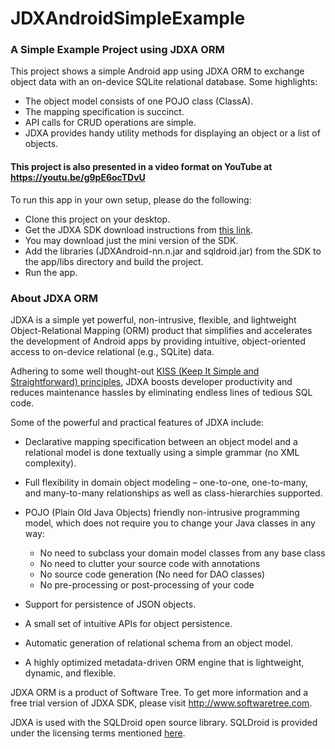 ﻿# JDXAndroidSimpleExample
### A Simple Example Project using JDXA ORM

This project shows a simple Android app using JDXA ORM to exchange object data with an on-device SQLite relational database. Some highlights:  
*	The object model consists of one POJO class (ClassA). 
*	The mapping specification is succinct. 
*	API calls for CRUD operations are simple. 
*	JDXA provides handy utility methods for displaying an object or a list of objects.  

#### This project is also presented in a video format on YouTube at https://youtu.be/g9pE6ocTDvU  

To run this app in your own setup, please do the following:
*	Clone this project on your desktop.
*	Get the JDXA SDK download instructions from [this link](http://softwaretree.com/v1/products/jdxa/download-jdxa.php).
*	You may download just the mini version of the SDK.
*	Add the libraries (JDXAndroid-nn.n.jar and sqldroid.jar) from the SDK to the app/libs directory and build the project.
*	Run the app.  

### About JDXA ORM 
JDXA is a simple yet powerful, non-intrusive, flexible, and lightweight Object-Relational Mapping (ORM) product that simplifies and accelerates the development of Android apps by providing intuitive, object-oriented access to on-device relational (e.g., SQLite) data.  

Adhering to some well thought-out [KISS (Keep It Simple and Straightforward) principles](http://softwaretree.com/v1/KISSPrinciples.html), JDXA boosts developer productivity and reduces maintenance hassles by eliminating endless lines of tedious SQL code.  

Some of the powerful and practical features of JDXA include: 
*	Declarative mapping specification between an object model and a relational model is done textually using a simple grammar (no XML complexity). 
*	Full flexibility in domain object modeling – one-to-one, one-to-many, and many-to-many relationships as well as class-hierarchies supported.
*	POJO (Plain Old Java Objects) friendly non-intrusive programming model, which does not require you to change your Java classes in any way:   

    - No need to subclass your domain model classes from any base class
    - No need to clutter your source code with annotations
    - No source code generation (No need for DAO classes)
    - No pre-processing or post-processing of your code  

*	Support for persistence of JSON objects.
*	A small set of intuitive APIs for object persistence.
*	Automatic generation of relational schema from an object model. 
*	A highly optimized metadata-driven ORM engine that is lightweight, dynamic, and flexible.   

JDXA ORM is a product of Software Tree. To get more information and a free trial version of JDXA SDK, please visit http://www.softwaretree.com.  

JDXA is used with the SQLDroid open source library. SQLDroid is provided under the licensing terms mentioned [here](https://github.com/SQLDroid/SQLDroid/blob/master/LICENSE).



